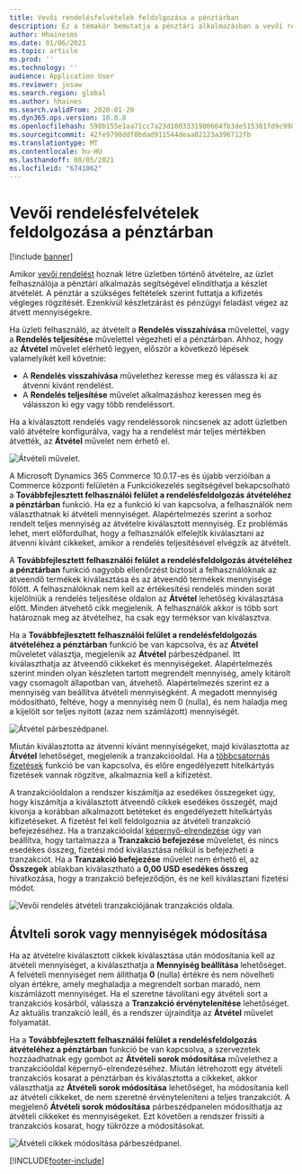 ```yaml
---
title: Vevői rendelésfelvételek feldolgozása a pénztárban
description: Ez a témakör bemutatja a pénztári alkalmazásban a vevői rendelés felvételének feldolgozására használható funkciókat.
author: Hhainesms
ms.date: 01/06/2021
ms.topic: article
ms.prod: ''
ms.technology: ''
audience: Application User
ms.reviewer: josaw
ms.search.region: global
ms.author: hhaines
ms.search.validFrom: 2020-01-20
ms.dyn365.ops.version: 10.0.8
ms.openlocfilehash: 598b155e1aa71cc7a23d1003331900604fb3de515381fd9c9987ed39bd9cbd2a
ms.sourcegitcommit: 42fe9790ddf0bdad911544deaa82123a396712fb
ms.translationtype: MT
ms.contentlocale: hu-HU
ms.lasthandoff: 08/05/2021
ms.locfileid: "6741062"
---
```

# <a name="process-customer-order-pickups-in-pos"></a>Vevői rendelésfelvételek feldolgozása a pénztárban

[!include [banner](includes/banner.md)]

Amikor [vevői rendelést](customer-orders-overview.md) hoznak létre üzletben történő átvételre, az üzlet felhasználója a pénztári alkalmazás segítségével elindíthatja a készlet átvételét. A pénztár a szükséges feltételek szerint futtatja a kifizetés végleges rögzítését. Ezenkívül készletzárást és pénzügyi feladást végez az átvett mennyiségekre.

Ha üzleti felhasználó, az átvételt a **Rendelés visszahívása** művelettel, vagy a **Rendelés teljesítése** művelettel végezheti el a pénztárban. Ahhoz, hogy az **Átvétel** művelet elérhető legyen, először a következő lépések valamelyikét kell követnie:

- A **Rendelés visszahívása** művelethez keresse meg és válassza ki az átvenni kívánt rendelést.
- A **Rendelés teljesítése** művelet alkalmazáshoz keressen meg és válasszon ki egy vagy több rendeléssort.

Ha a kiválasztott rendelés vagy rendeléssorok nincsenek az adott üzletben való átvételre konfigurálva, vagy ha a rendelést már teljes mértékben átvették, az **Átvétel** művelet nem érhető el.

![Átvételi művelet.](media/pickupoperation.png)

A Microsoft Dynamics 365 Commerce 10.0.17-es és újabb verzióiban a Commerce központi felületén a Funkciókezelés segítségével bekapcsolható a **Továbbfejlesztett felhasználói felület a rendelésfeldolgozás átvételéhez a pénztárban** funkció. Ha ez a funkció ki van kapcsolva, a felhasználók nem választhatnak ki átvételi mennyiséget. Alapértelmezés szerint a sorhoz rendelt teljes mennyiség az átvételre kiválasztott mennyiség. Ez problémás lehet, mert előfordulhat, hogy a felhasználók elfelejtik kiválasztani az átvenni kívánt cikkeket, amikor a rendelés teljesítésével elvégzik az átvételt.

A **Továbbfejlesztett felhasználói felület a rendelésfeldolgozás átvételéhez a pénztárban** funkció nagyobb ellenőrzést biztosít a felhasználóknak az átveendő termékek kiválasztása és az átveendő termékek mennyisége fölött. A felhasználóknak nem kell az értékesítési rendelés minden sorát kijelölniük a rendelés teljesítése oldalon az **Átvétel** lehetőség kiválasztása előtt. Minden átvehető cikk megjelenik. A felhasználók akkor is több sort határoznak meg az átvételhez, ha csak egy terméksor van kiválasztva.

Ha a **Továbbfejlesztett felhasználói felület a rendelésfeldolgozás átvételéhez a pénztárban** funkció be van kapcsolva, és az **Átvétel** műveletet választja, megjelenik az **Átvétel** párbeszédpanel. Itt kiválaszthatja az átveendő cikkeket és mennyiségeket. Alapértelmezés szerint minden olyan készleten tartott megrendelt mennyiség, amely kitárolt vagy csomagolt állapotban van, átvehető. Alapértelmezés szerint ez a mennyiség van beállítva átvételi mennyiségként. A megadott mennyiség módosítható, feltéve, hogy a mennyiség nem 0 (nulla), és nem haladja meg a kijelölt sor teljes nyitott (azaz nem számlázott) mennyiségét.

![Átvétel párbeszédpanel.](media/pickupselect.png)

Miután kiválasztotta az átvenni kívánt mennyiségeket, majd kiválasztotta az **Átvétel** lehetőséget, megjelenik a tranzakcióoldal. Ha a [többcsatornás fizetések](omni-channel-payments.md) funkció be van kapcsolva, és előre engedélyezett hitelkártyás fizetések vannak rögzítve, alkalmaznia kell a kifizetést.

A tranzakcióoldalon a rendszer kiszámítja az esedékes összegeket úgy, hogy kiszámítja a kiválasztott átveendő cikkek esedékes összegét, majd kivonja a korábban alkalmazott betéteket és engedélyezett hitelkártyás kifizetéseket. A fizetést fel kell feldolgoznia az átvételi tranzakció befejezéséhez. Ha a tranzakcióoldal [képernyő-elrendezése](pos-screen-layouts.md) úgy van beállítva, hogy tartalmazza a **Tranzakció befejezése** műveletet, és nincs esedékes összeg, fizetési mód kiválasztása nélkül is befejezheti a tranzakciót. Ha a **Tranzakció befejezése** művelet nem érhető el, az **Összegek** ablakban kiválasztható a **0,00 USD esedékes összeg** hivatkozása, hogy a tranzakció befejeződjön, és ne kell kiválasztani fizetési módot.

![Vevői rendelés átvételi tranzakciójának tranzakciós oldala.](media/pickupcart.png)

## <a name="changing-pickup-lines-or-quantities"></a>Átvlteli sorok vagy mennyiségek módosítása

Ha az átvételre kiválasztott cikkek kiválasztása után módosítania kell az átvételi mennyiséget, a kiválaszthatja a **Mennyiség beállítása** lehetőséget. A felvételi mennyiséget nem állíthatja **0** (nulla) értékre és nem növelheti olyan értékre, amely meghaladja a megrendelt sorban maradó, nem kiszámlázott mennyiséget. Ha el szeretne távolítani egy átvételi sort a tranzakciós kosárból, válassza a **Tranzakció érvénytelenítése** lehetőséget. Az aktuális tranzakció leáll, és a rendszer újraindítja az **Átvétel** művelet folyamatát.

Ha a **Továbbfejlesztett felhasználói felület a rendelésfeldolgozás átvételéhez a pénztárban** funkció be van kapcsolva, a szervezetek hozzáadhatnak egy gombot az **Átvételi sorok módosítása** művelethez a tranzakcióoldal képernyő-elrendezéséhez. Miután létrehozott egy átvételi tranzakciós kosarat a pénztárban és kiválasztotta a cikkeket, akkor választhatja az **Átvételi sorok módosítása** lehetőséget, ha módosítania kell az átvételi cikkeket, de nem szeretné érvényteleníteni a teljes tranzakciót. A megjelenő **Átvételi sorok módosítása** párbeszédpanelen módosíthatja az átvételi cikkeket és mennyiségeket. Ezt követően a rendszer frissíti a tranzakciós kosarat, hogy tükrözze a módosításokat.

![Átvételi cikkek módosítása párbeszédpanel.](media/pickupchange.png)


[!INCLUDE[footer-include](../includes/footer-banner.md)]